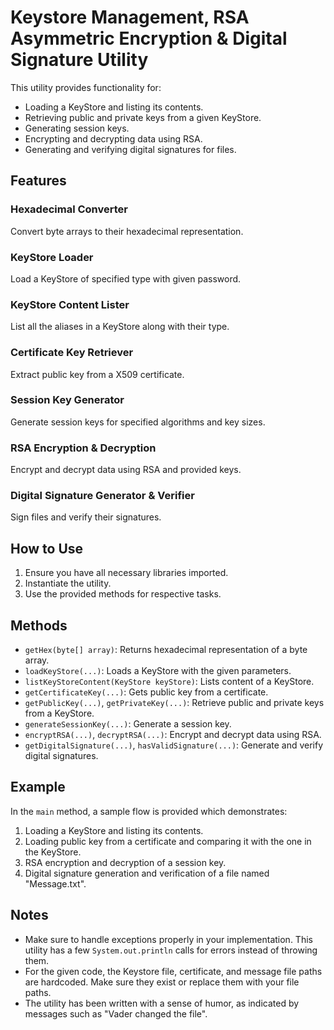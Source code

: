# Keystore Management, RSA Asymmetric Encryption & Digital Signature Utility

This utility provides functionality for:
- Loading a KeyStore and listing its contents.
- Retrieving public and private keys from a given KeyStore.
- Generating session keys.
- Encrypting and decrypting data using RSA.
- Generating and verifying digital signatures for files.

## Features

### Hexadecimal Converter
Convert byte arrays to their hexadecimal representation.

### KeyStore Loader
Load a KeyStore of specified type with given password.

### KeyStore Content Lister
List all the aliases in a KeyStore along with their type.

### Certificate Key Retriever
Extract public key from a X509 certificate.

### Session Key Generator
Generate session keys for specified algorithms and key sizes.

### RSA Encryption & Decryption
Encrypt and decrypt data using RSA and provided keys.

### Digital Signature Generator & Verifier
Sign files and verify their signatures.

## How to Use

1. Ensure you have all necessary libraries imported.
2. Instantiate the utility.
3. Use the provided methods for respective tasks.

## Methods

- `getHex(byte[] array)`: Returns hexadecimal representation of a byte array.
- `loadKeyStore(...)`: Loads a KeyStore with the given parameters.
- `listKeyStoreContent(KeyStore keyStore)`: Lists content of a KeyStore.
- `getCertificateKey(...)`: Gets public key from a certificate.
- `getPublicKey(...)`, `getPrivateKey(...)`: Retrieve public and private keys from a KeyStore.
- `generateSessionKey(...)`: Generate a session key.
- `encryptRSA(...)`, `decryptRSA(...)`: Encrypt and decrypt data using RSA.
- `getDigitalSignature(...)`, `hasValidSignature(...)`: Generate and verify digital signatures.

## Example

In the `main` method, a sample flow is provided which demonstrates:
1. Loading a KeyStore and listing its contents.
2. Loading public key from a certificate and comparing it with the one in the KeyStore.
3. RSA encryption and decryption of a session key.
4. Digital signature generation and verification of a file named "Message.txt".

## Notes

- Make sure to handle exceptions properly in your implementation. This utility has a few `System.out.println` calls for errors instead of throwing them.
- For the given code, the Keystore file, certificate, and message file paths are hardcoded. Make sure they exist or replace them with your file paths.
- The utility has been written with a sense of humor, as indicated by messages such as "Vader changed the file".
